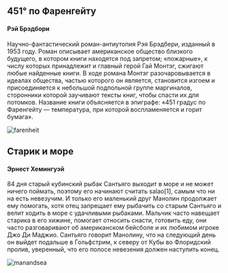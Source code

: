 <h2> 451° по Фаренгейту </h2>
<h4> Рэй Брэдбори </h4>

Научно-фантастический роман-антиутопия Рэя Брэдбери, изданный в 1953 году. 
Роман описывает американское общество близкого будущего, в котором книги находятся под запретом; «пожарные», 
к числу которых принадлежит и главный герой Гай Монтэг, сжигают любые найденные книги. 
В ходе романа Монтэг разочаровывается в идеалах общества, частью которого он является, 
становится изгоем и присоединяется к небольшой подпольной группе маргиналов, сторонники которой заучивают тексты книг, 
чтобы спасти их для потомков. 
Название книги объясняется в эпиграфе: «451 градус по Фаренгейту — температура, при которой воспламеняется и горит бумага».

![farenheit](https://mmedia.ozone.ru/multimedia/1012148763.jpg)

<h2> Старик и море </h2> 
<h4> Эрнест Хемингуэй </h4>

84 дня старый кубинский рыбак Сантьяго выходит в море и не может ничего поймать, поэтому его начинают считать salao[1], самым что ни на есть невезучим. И только его маленький друг Манолин продолжает ему помогать, хотя отец запрещает ему рыбачить со старым Сантьяго и велит ходить в море с удачливыми рыбаками. Мальчик часто навещает старика в его хижине, помогает относить снасти, готовить еду, они часто разговаривают об американском бейсболе и их любимом игроке Джо Ди Маджио. Сантьяго говорит Манолину, что на следующий день он выйдет подальше в Гольфстрим, к северу от Кубы во Флоридский пролив, уверенный, что его полосе невезения должен наступить конец.

![manandsea](https://cdn1.ozone.ru/multimedia/1015462390.jpg)
